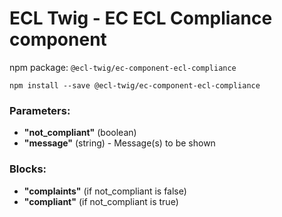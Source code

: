 # ECL Twig - EC ECL Compliance component

npm package: `@ecl-twig/ec-component-ecl-compliance`

```shell
npm install --save @ecl-twig/ec-component-ecl-compliance
```

### Parameters:

- **"not_compliant"** (boolean)
- **"message"** (string) - Message(s) to be shown

### Blocks:

- **"complaints"** (if not_compliant is false)
- **"compliant"** (if not_compliant is true)
